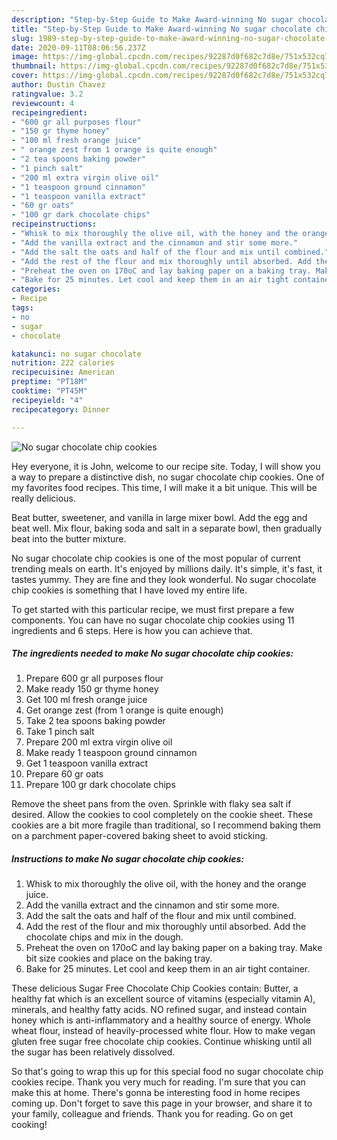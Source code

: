 ```yaml
---
description: "Step-by-Step Guide to Make Award-winning No sugar chocolate chip cookies"
title: "Step-by-Step Guide to Make Award-winning No sugar chocolate chip cookies"
slug: 1989-step-by-step-guide-to-make-award-winning-no-sugar-chocolate-chip-cookies
date: 2020-09-11T08:06:56.237Z
image: https://img-global.cpcdn.com/recipes/92287d0f682c7d8e/751x532cq70/no-sugar-chocolate-chip-cookies-recipe-main-photo.jpg
thumbnail: https://img-global.cpcdn.com/recipes/92287d0f682c7d8e/751x532cq70/no-sugar-chocolate-chip-cookies-recipe-main-photo.jpg
cover: https://img-global.cpcdn.com/recipes/92287d0f682c7d8e/751x532cq70/no-sugar-chocolate-chip-cookies-recipe-main-photo.jpg
author: Dustin Chavez
ratingvalue: 3.2
reviewcount: 4
recipeingredient:
- "600 gr all purposes flour"
- "150 gr thyme honey"
- "100 ml fresh orange juice"
- " orange zest from 1 orange is quite enough"
- "2 tea spoons baking powder"
- "1 pinch salt"
- "200 ml extra virgin olive oil"
- "1 teaspoon ground cinnamon"
- "1 teaspoon vanilla extract"
- "60 gr oats"
- "100 gr dark chocolate chips"
recipeinstructions:
- "Whisk to mix thoroughly the olive oil, with the honey and the orange juice."
- "Add the vanilla extract and the cinnamon and stir some more."
- "Add the salt the oats and half of the flour and mix until combined."
- "Add the rest of the flour and mix thoroughly until absorbed. Add the chocolate chips and mix in the dough."
- "Preheat the oven on 170oC and lay baking paper on a baking tray. Make bit size cookies and place on the baking tray."
- "Bake for 25 minutes. Let cool and keep them in an air tight container."
categories:
- Recipe
tags:
- no
- sugar
- chocolate

katakunci: no sugar chocolate 
nutrition: 222 calories
recipecuisine: American
preptime: "PT18M"
cooktime: "PT45M"
recipeyield: "4"
recipecategory: Dinner

---
```



![No sugar chocolate chip cookies](https://img-global.cpcdn.com/recipes/92287d0f682c7d8e/751x532cq70/no-sugar-chocolate-chip-cookies-recipe-main-photo.jpg)

Hey everyone, it is John, welcome to our recipe site. Today, I will show you a way to prepare a distinctive dish, no sugar chocolate chip cookies. One of my favorites food recipes. This time, I will make it a bit unique. This will be really delicious.

Beat butter, sweetener, and vanilla in large mixer bowl. Add the egg and beat well. Mix flour, baking soda and salt in a separate bowl, then gradually beat into the butter mixture.

No sugar chocolate chip cookies is one of the most popular of current trending meals on earth. It's enjoyed by millions daily. It's simple, it's fast, it tastes yummy. They are fine and they look wonderful. No sugar chocolate chip cookies is something that I have loved my entire life.


To get started with this particular recipe, we must first prepare a few components. You can have no sugar chocolate chip cookies using 11 ingredients and 6 steps. Here is how you can achieve that.

<!--inarticleads1-->

##### The ingredients needed to make No sugar chocolate chip cookies:

1. Prepare 600 gr all purposes flour
1. Make ready 150 gr thyme honey
1. Get 100 ml fresh orange juice
1. Get  orange zest (from 1 orange is quite enough)
1. Take 2 tea spoons baking powder
1. Take 1 pinch salt
1. Prepare 200 ml extra virgin olive oil
1. Make ready 1 teaspoon ground cinnamon
1. Get 1 teaspoon vanilla extract
1. Prepare 60 gr oats
1. Prepare 100 gr dark chocolate chips


Remove the sheet pans from the oven. Sprinkle with flaky sea salt if desired. Allow the cookies to cool completely on the cookie sheet. These cookies are a bit more fragile than traditional, so I recommend baking them on a parchment paper-covered baking sheet to avoid sticking. 

<!--inarticleads2-->

##### Instructions to make No sugar chocolate chip cookies:

1. Whisk to mix thoroughly the olive oil, with the honey and the orange juice.
1. Add the vanilla extract and the cinnamon and stir some more.
1. Add the salt the oats and half of the flour and mix until combined.
1. Add the rest of the flour and mix thoroughly until absorbed. Add the chocolate chips and mix in the dough.
1. Preheat the oven on 170oC and lay baking paper on a baking tray. Make bit size cookies and place on the baking tray.
1. Bake for 25 minutes. Let cool and keep them in an air tight container.


These delicious Sugar Free Chocolate Chip Cookies contain: Butter, a healthy fat which is an excellent source of vitamins (especially vitamin A), minerals, and healthy fatty acids. NO refined sugar, and instead contain honey which is anti-inflammatory and a healthy source of energy. Whole wheat flour, instead of heavily-processed white flour. How to make vegan gluten free sugar free chocolate chip cookies. Continue whisking until all the sugar has been relatively dissolved. 

So that's going to wrap this up for this special food no sugar chocolate chip cookies recipe. Thank you very much for reading. I'm sure that you can make this at home. There's gonna be interesting food in home recipes coming up. Don't forget to save this page in your browser, and share it to your family, colleague and friends. Thank you for reading. Go on get cooking!

